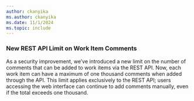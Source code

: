 ```yaml
---
author: ckanyika
ms.author: ckanyika
ms.date: 11/1/2024
ms.topic: include
---
```


### New REST API Limit on Work Item Comments

As a security improvement, we’ve introduced a new limit on the number of comments that can be added to work items via the REST API. Now, each work item can have a maximum of one thousand comments when added through the API. This limit applies exclusively to the REST API; users accessing the web interface can continue to add comments manually, even if the total exceeds one thousand.



